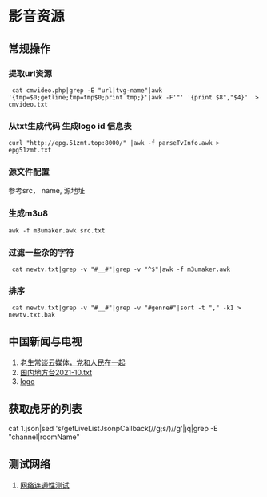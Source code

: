 # 影音资源
## 常规操作
### 提取url资源
```
 cat cmvideo.php|grep -E "url|tvg-name"|awk '{tmp=$0;getline;tmp=tmp$0;print tmp;}'|awk -F'"' '{print $8","$4}'  > cmvideo.txt
```
### 从txt生成代码 生成logo id 信息表
```
curl "http://epg.51zmt.top:8000/" |awk -f parseTvInfo.awk > epg51zmt.txt
```
### 源文件配置
参考src， name, 源地址
### 生成m3u8
```
awk -f m3umaker.awk src.txt
```
### 过滤一些杂的字符
```
 cat newtv.txt|grep -v "#__#"|grep -v "^$"|awk -f m3umaker.awk
```
### 排序
```
 cat newtv.txt|grep -v "#__#"|grep -v "#genre#"|sort -t "," -k1 > newtv.txt.bak
```
## 中国新闻与电视
1. [老生常谈云媒体，党和人民在一起](https://laosheng.top/fly/)
2. [国内地方台2021-10.txt](https://github.com/wmenjoy-music/vms/files/7512001/2021-10.txt)
3. [logo](https://www.lyngsat-logo.com/tvcountry/China.html)

##  获取虎牙的列表
 cat 1.json|sed 's/getLiveListJsonpCallback(//g;s/)//g'|jq|grep -E "channel|roomName"

## 测试网络
1. [网络连通性测试](https://m.17ce.com/site/http)
